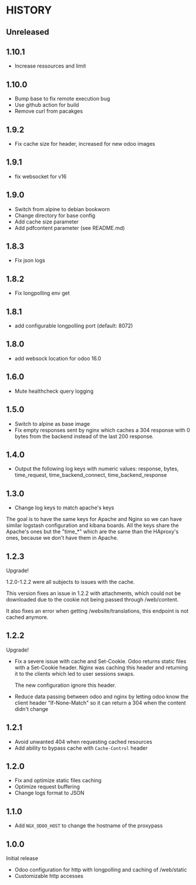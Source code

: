 # HISTORY

## Unreleased
## 1.10.1

* Increase ressources and limit

## 1.10.0

* Bump base to fix remote execution bug
* Use github action for build
* Remove curl from pacakges

## 1.9.2

* Fix cache size for header, increased for new odoo images

## 1.9.1

* fix websocket for v16

## 1.9.0

* Switch from alpine to debian bookworn
* Change directory for base config
* Add cache size parameter
* Add pdfcontent parameter (see README.md)

## 1.8.3

* Fix json logs

## 1.8.2

* Fix longpolling env get

## 1.8.1

* add configurable longpolling port (default: 8072)

## 1.8.0

* add websock location for odoo 16.0

## 1.6.0

* Mute healthcheck query logging

## 1.5.0

* Switch to alpine as base image
* Fix empty responses sent by nginx which caches a 304 response with 0 bytes
  from the backend instead of the last 200 response.

## 1.4.0

* Output the following log keys with numeric values: response, bytes,
  time_request, time_backend_connect, time_backend_response

## 1.3.0

* Change log keys to match apache's keys

The goal is to have the same keys for Apache and Nginx so we can have
similar logstash configuration and kibana boards.
All the keys share the Apache's ones but the "time_*" which are the same
than the HAproxy's ones, because we don't have them in Apache.


## 1.2.3

Upgrade!

1.2.0-1.2.2 were all subjects to issues with the cache.

This version fixes an issue in 1.2.2 with attachments, which could not be
downloaded due to the cookie not being passed through /web/content.

It also fixes an error when getting /website/translations, this endpoint is not
cached anymore.


## 1.2.2

Upgrade!

* Fix a severe issue with cache and Set-Cookie. Odoo returns static
  files with a Set-Cookie header. Nginx was caching this header and
  returning it to the clients which led to user sessions swaps.

  The new configuration ignore this header.

* Reduce data passing between odoo and nginx by letting odoo know the client
  header "If-None-Match" so it can return a 304 when the content didn't change

## 1.2.1

* Avoid unwanted 404 when requesting cached resources
* Add ability to bypass cache with `Cache-Control` header

## 1.2.0

* Fix and optimize static files caching
* Optimize request buffering
* Change logs format to JSON

## 1.1.0

* Add `NGX_ODOO_HOST` to change the hostname of the proxypass

## 1.0.0

Initial release

* Odoo configuration for http with longpolling and caching of /web/static
* Customizable http accesses
